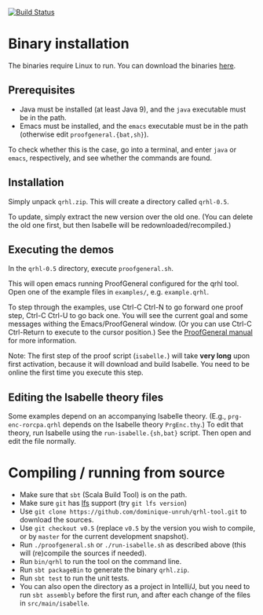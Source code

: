 [![Build Status](https://travis-ci.com/dominique-unruh/qrhl-tool.svg?branch=master)](https://travis-ci.com/dominique-unruh/qrhl-tool)

# Binary installation

The binaries require Linux to run.
You can download the binaries [here](https://github.com/dominique-unruh/qrhl-tool/releases). 

## Prerequisites

* Java must be installed (at least Java 9), and the `java` executable must be in the path.
* Emacs must be installed, and the `emacs` executable must be in the path (otherwise edit `proofgeneral.{bat,sh}`).

To check whether this is the case, go into a terminal,
and enter `java` or `emacs`, respectively, and see whether the commands are found.


## Installation

Simply unpack `qrhl.zip`. This will create a directory called `qrhl-0.5`.

To update, simply extract the new version over the old one. (You can
delete the old one first, but then Isabelle will be
redownloaded/recompiled.)

## Executing the demos

In the `qrhl-0.5` directory, execute `proofgeneral.sh`.

This will open emacs running ProofGeneral configured for the qrhl
tool.  Open one of the example files in `examples/`,
e.g. `example.qrhl`.

To step through the examples, use Ctrl-C Ctrl-N to go forward one proof step, Ctrl-C Ctrl-U to go back one.
You will see the current goal and some messages withing the Emacs/ProofGeneral window.
(Or you can use Ctrl-C Ctrl-Return to execute to the cursor position.)
See the [ProofGeneral manual](https://proofgeneral.github.io/doc/userman/) for more information.

Note: The first step of the proof script (`isabelle.`) will take **very long** upon first activation,
because it will download and build Isabelle. 
You need to be online the first time you execute this step. 


## Editing the Isabelle theory files

Some examples depend on an accompanying Isabelle theory. (E.g., 
 `prg-enc-rorcpa.qrhl` depends on the Isabelle theory `PrgEnc.thy`.)
To edit that theory, run Isabelle using the `run-isabelle.{sh,bat}` script.
Then open and edit the file normally.

# Compiling / running from source

* Make sure that `sbt` (Scala Build Tool) is on the path.
* Make sure `git` has [lfs](https://git-lfs.github.com/) support (try `git lfs version`)
* Use `git clone https://github.com/dominique-unruh/qrhl-tool.git` to download the sources.
* Use `git checkout v0.5` (replace `v0.5` by the version you wish to compile, or by `master` for the current development snapshot). 
* Run `./proofgeneral.sh` or `./run-isabelle.sh` as described above (this will (re)compile the sources if needed).
* Run `bin/qrhl` to run the tool on the command line.
* Run `sbt packageBin` to generate the binary `qrhl.zip`.
* Run `sbt test` to run the unit tests.
* You can also open the directory as a project in Intelli/J, but you need to run `sbt assembly` before the first run,
  and after each change of the files in `src/main/isabelle`.
